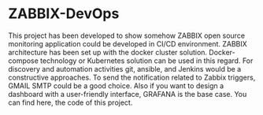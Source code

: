 # ZABBIX-DevOps

This project has been developed to show somehow ZABBIX open source monitoring application could be developed in CI/CD environment. ZABBIX architecture has been set up with the docker cluster solution. Docker-compose technology or Kubernetes solution can be used in this regard. For discovery and automation activities git, ansible, and Jenkins would be a constructive approaches. To send the notification related to Zabbix triggers, GMAIL SMTP could be a good choice. Also if you want to design a dashboard with a user-friendly interface, GRAFANA is the base case. You can find here, the code of this project.




